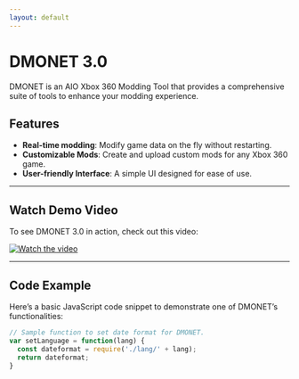 ```yaml
---
layout: default
---
```


# DMONET 3.0

DMONET is an AIO Xbox 360 Modding Tool that provides a comprehensive suite of tools to enhance your modding experience.

## Features
- **Real-time modding**: Modify game data on the fly without restarting.
- **Customizable Mods**: Create and upload custom mods for any Xbox 360 game.
- **User-friendly Interface**: A simple UI designed for ease of use.

---

## Watch Demo Video

To see DMONET 3.0 in action, check out this video:

[![Watch the video]([https://paperandinkprinting.com/wp-content/uploads/2019/08/canstockphoto22402523-arcos-creator.com_-1024x1024.jpg)]([https://www.youtube.com/watch?v=YourVideoID](https://www.youtube.com/watch?v=C0DPdy98e4c))

---

## Code Example

Here’s a basic JavaScript code snippet to demonstrate one of DMONET’s functionalities:

```js
// Sample function to set date format for DMONET.
var setLanguage = function(lang) {
  const dateformat = require('./lang/' + lang);
  return dateformat;
}
